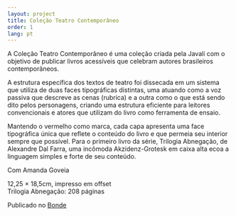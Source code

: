```yaml
---
layout: project
title: Coleção Teatro Contemporâneo
order: 1
lang: pt
---
```


A Coleção Teatro Contemporâneo é uma coleção criada pela Javali com o objetivo de publicar livros acessíveis que celebram autores brasileiros contemporâneos.

A estrutura específica dos textos de teatro foi dissecada em um sistema que utiliza de duas faces tipográficas distintas, uma atuando como a voz passiva que descreve as cenas (rubrica) e a outra como o que está sendo dito pelos personagens, criando uma estrutura eficiente para leitores convencionais e atores que utilizam do livro como ferramenta de ensaio.

Mantendo o vermelho como marca, cada capa apresenta uma face tipográfica única que reflete o conteúdo do livro e que permeia seu interior sempre que possível. Para o primeiro livro da série, Trilogia Abnegação, de Alexandre Dal Farra, uma incômoda Akzidenz-Grotesk em caixa alta ecoa a linguagem simples e forte de seu conteúdo.

<p class="specifications">Com Amanda Goveia</p>

<p class="specifications">12,25 × 18,5cm, impresso em offset<br>
Trilogia Abnegação: 208 páginas</p>

<p class="features">Publicado no <a href="https://goo.gl/ULiVBB" target="_blank">Bonde</a></p>